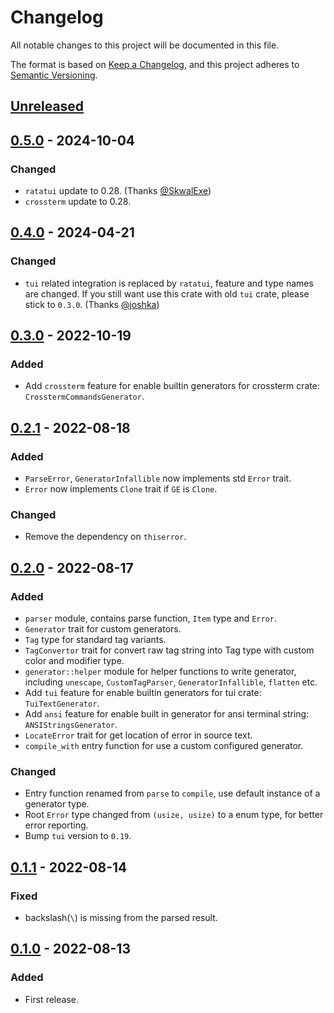 # Changelog

All notable changes to this project will be documented in this file.

The format is based on [Keep a Changelog](https://keepachangelog.com/en/1.0.0/),
and this project adheres to [Semantic Versioning](https://semver.org/spec/v2.0.0.html).

## [Unreleased]

## [0.5.0] - 2024-10-04

### Changed

- `ratatui` update to 0.28. (Thanks [@SkwalExe])
- `crossterm` update to 0.28.

## [0.4.0] - 2024-04-21

### Changed

- `tui` related integration is replaced by `ratatui`, feature and type names are changed. If you still want use this crate with old `tui` crate, please stick to `0.3.0`. (Thanks [@joshka])

## [0.3.0] - 2022-10-19

### Added

- Add `crossterm` feature for enable builtin generators for crossterm crate: `CrosstermCommandsGenerator`.

## [0.2.1] - 2022-08-18

### Added

- `ParseError`, `GeneratorInfallible` now implements std `Error` trait.
- `Error` now implements `Clone` trait if `GE` is `Clone`.

### Changed

- Remove the dependency on `thiserror`.

## [0.2.0] - 2022-08-17

### Added

- `parser` module, contains parse function, `Item` type and `Error`.
- `Generator` trait for custom generators.
- `Tag` type for standard tag variants.
- `TagConvertor` trait for convert raw tag string into Tag type with custom color and modifier type.
- `generator::helper` module for helper functions to write generator, including `unescape`, `CustomTagParser`, `GeneratorInfallible`, `flatten` etc.
- Add `tui` feature for enable builtin generators for tui crate: `TuiTextGenerator`.
- Add `ansi` feature for enable built in generator for ansi terminal string: `ANSIStringsGenerator`.
- `LocateError` trait for get location of error in source text.
- `compile_with` entry function for use a custom configured generator.

### Changed

- Entry function renamed from `parse` to `compile`, use default instance of a generator type.
- Root `Error` type changed from `(usize, usize)` to a enum type, for better error reporting.
- Bump `tui` version to `0.19`.

## [0.1.1] - 2022-08-14

### Fixed

- backslash(`\`) is missing from the parsed result.

## [0.1.0] - 2022-08-13

### Added

- First release.

[Unreleased]: https://github.com/7sDream/tui-markup/compare/v0.5.0..HEAD
[0.5.0]: https://github.com/7sDream/tui-markup/compare/v0.4.0..v0.5.0
[0.4.0]: https://github.com/7sDream/tui-markup/compare/v0.3.0..v0.4.0
[0.3.0]: https://github.com/7sDream/tui-markup/compare/v0.2.1..v0.3.0
[0.2.1]: https://github.com/7sDream/tui-markup/compare/v0.2.0..v0.2.1
[0.2.0]: https://github.com/7sDream/tui-markup/compare/v0.1.1..v0.2.0
[0.1.1]: https://github.com/7sDream/tui-markup/compare/v0.1.0..v0.1.1
[0.1.0]: https://github.com/7sDream/tui-markup/releases/tag/v0.1.0

[@joshka]: https://github.com/joshka
[@SkwalExe]: https://github.com/SkwalExe
